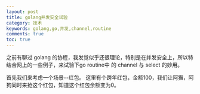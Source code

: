 ```yaml
---
layout: post
title: golang并发安全试验
category: 技术
keywords: golang,go,并发,channel,routine
comments: true
toc: true
---
```


之前有聊过 golang 的协程，我发觉似乎还很理论，特别是在并发安全上，所以特结合网上的一些例子，来试验下go routine中 的 channel 与 select 的妙用。

首先我们来考虑一个场景--红包。
这里有个跨年红包，金额100，我们让阿猫，阿狗同时来抢这个红包，知道这个红包余额变为0。

